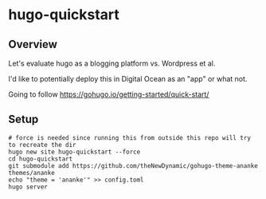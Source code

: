 # hugo-quickstart

## Overview

Let's evaluate hugo as a blogging platform vs. Wordpress et al.

I'd like to potentially deploy this in Digital Ocean as an "app" or what not.

Going to follow https://gohugo.io/getting-started/quick-start/


## Setup

```
# force is needed since running this from outside this repo will try to recreate the dir
hugo new site hugo-quickstart --force
cd hugo-quickstart
git submodule add https://github.com/theNewDynamic/gohugo-theme-ananke themes/ananke
echo "theme = 'ananke'" >> config.toml
hugo server
```
